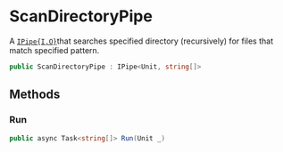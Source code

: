 # ScanDirectoryPipe
A [`IPipe{I,O}`](./IPipe{I,O}.md)that searches specified directory (recursively) for files that match specified pattern.

```cs
public ScanDirectoryPipe : IPipe<Unit, string[]>
```

## Methods
### Run
```cs
public async Task<string[]> Run(Unit _)
```

